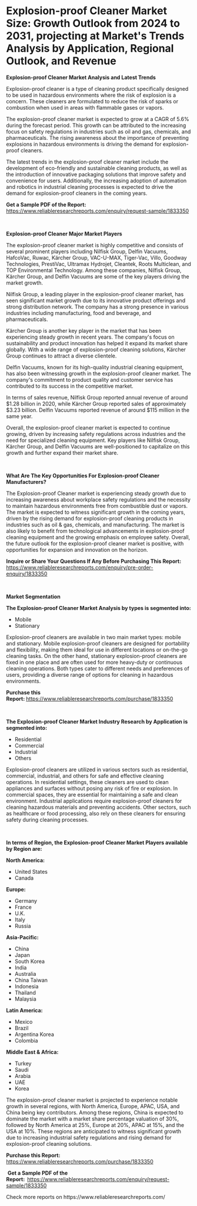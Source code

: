 <p><h1>Explosion-proof Cleaner Market Size: Growth Outlook from 2024 to 2031, projecting at Market's Trends Analysis by Application, Regional Outlook, and Revenue</h1></p><p><strong>Explosion-proof Cleaner Market Analysis and Latest Trends</strong></p>
<p><p>Explosion-proof cleaner is a type of cleaning product specifically designed to be used in hazardous environments where the risk of explosion is a concern. These cleaners are formulated to reduce the risk of sparks or combustion when used in areas with flammable gases or vapors.</p><p>The explosion-proof cleaner market is expected to grow at a CAGR of 5.6% during the forecast period. This growth can be attributed to the increasing focus on safety regulations in industries such as oil and gas, chemicals, and pharmaceuticals. The rising awareness about the importance of preventing explosions in hazardous environments is driving the demand for explosion-proof cleaners.</p><p>The latest trends in the explosion-proof cleaner market include the development of eco-friendly and sustainable cleaning products, as well as the introduction of innovative packaging solutions that improve safety and convenience for users. Additionally, the increasing adoption of automation and robotics in industrial cleaning processes is expected to drive the demand for explosion-proof cleaners in the coming years.</p></p>
<p><strong>Get a Sample PDF of the Report:&nbsp;</strong> <a href="https://www.reliableresearchreports.com/enquiry/request-sample/1833350">https://www.reliableresearchreports.com/enquiry/request-sample/1833350</a></p>
<p>&nbsp;</p>
<p><strong>Explosion-proof Cleaner Major Market Players</strong></p>
<p><p>The explosion-proof cleaner market is highly competitive and consists of several prominent players including Nilfisk Group, Delfin Vacuums, HafcoVac, Ruwac, Kärcher Group, VAC-U-MAX, Tiger-Vac, Villo, Goodway Technologies, PrestiVac, Ultramax Hydrojet, Cleantek, Roots Multiclean, and TOP Environmental Technology. Among these companies, Nilfisk Group, Kärcher Group, and Delfin Vacuums are some of the key players driving the market growth.</p><p>Nilfisk Group, a leading player in the explosion-proof cleaner market, has seen significant market growth due to its innovative product offerings and strong distribution network. The company has a strong presence in various industries including manufacturing, food and beverage, and pharmaceuticals.</p><p>Kärcher Group is another key player in the market that has been experiencing steady growth in recent years. The company's focus on sustainability and product innovation has helped it expand its market share globally. With a wide range of explosion-proof cleaning solutions, Kärcher Group continues to attract a diverse clientele.</p><p>Delfin Vacuums, known for its high-quality industrial cleaning equipment, has also been witnessing growth in the explosion-proof cleaner market. The company's commitment to product quality and customer service has contributed to its success in the competitive market.</p><p>In terms of sales revenue, Nilfisk Group reported annual revenue of around $1.28 billion in 2020, while Kärcher Group reported sales of approximately $3.23 billion. Delfin Vacuums reported revenue of around $115 million in the same year.</p><p>Overall, the explosion-proof cleaner market is expected to continue growing, driven by increasing safety regulations across industries and the need for specialized cleaning equipment. Key players like Nilfisk Group, Kärcher Group, and Delfin Vacuums are well-positioned to capitalize on this growth and further expand their market share.</p></p>
<p>&nbsp;</p>
<p><strong>What Are The Key Opportunities For Explosion-proof Cleaner Manufacturers?</strong></p>
<p><p>The Explosion-proof Cleaner market is experiencing steady growth due to increasing awareness about workplace safety regulations and the necessity to maintain hazardous environments free from combustible dust or vapors. The market is expected to witness significant growth in the coming years, driven by the rising demand for explosion-proof cleaning products in industries such as oil & gas, chemicals, and manufacturing. The market is also likely to benefit from technological advancements in explosion-proof cleaning equipment and the growing emphasis on employee safety. Overall, the future outlook for the explosion-proof cleaner market is positive, with opportunities for expansion and innovation on the horizon.</p></p>
<p><strong>Inquire or Share Your Questions If Any Before Purchasing This Report:</strong> <a href="https://www.reliableresearchreports.com/enquiry/pre-order-enquiry/1833350">https://www.reliableresearchreports.com/enquiry/pre-order-enquiry/1833350</a></p>
<p>&nbsp;</p>
<p><strong>Market Segmentation</strong></p>
<p><strong>The Explosion-proof Cleaner Market Analysis by types is segmented into:</strong></p>
<p><ul><li>Mobile</li><li>Stationary</li></ul></p>
<p><p>Explosion-proof cleaners are available in two main market types: mobile and stationary. Mobile explosion-proof cleaners are designed for portability and flexibility, making them ideal for use in different locations or on-the-go cleaning tasks. On the other hand, stationary explosion-proof cleaners are fixed in one place and are often used for more heavy-duty or continuous cleaning operations. Both types cater to different needs and preferences of users, providing a diverse range of options for cleaning in hazardous environments.</p></p>
<p><strong>Purchase this Report:&nbsp;</strong><a href="https://www.reliableresearchreports.com/purchase/1833350">https://www.reliableresearchreports.com/purchase/1833350</a></p>
<p>&nbsp;</p>
<p><strong>The Explosion-proof Cleaner Market Industry Research by Application is segmented into:</strong></p>
<p><ul><li>Residential</li><li>Commercial</li><li>Industrial</li><li>Others</li></ul></p>
<p><p>Explosion-proof cleaners are utilized in various sectors such as residential, commercial, industrial, and others for safe and effective cleaning operations. In residential settings, these cleaners are used to clean appliances and surfaces without posing any risk of fire or explosion. In commercial spaces, they are essential for maintaining a safe and clean environment. Industrial applications require explosion-proof cleaners for cleaning hazardous materials and preventing accidents. Other sectors, such as healthcare or food processing, also rely on these cleaners for ensuring safety during cleaning processes.</p></p>
<p>&nbsp;</p>
<p><strong>In terms of Region, the Explosion-proof Cleaner Market Players available by Region are:</strong></p>
<p>
    <p> <strong> North America: </strong>
        <ul>
            <li>United States</li>
            <li>Canada</li>
        </ul>
        </p> 
    <p> <strong> Europe: </strong>
        <ul>
            <li>Germany</li>
            <li>France</li>
            <li>U.K.</li>
            <li>Italy</li>
            <li>Russia</li>
        </ul>
        </p> 
    <p> <strong> Asia-Pacific: </strong>
        <ul>
            <li>China</li>
            <li>Japan</li>
            <li>South Korea</li>
            <li>India</li>
            <li>Australia</li>
            <li>China Taiwan</li>
            <li>Indonesia</li>
            <li>Thailand</li>
            <li>Malaysia</li>
        </ul>
        </p> 
    <p> <strong> Latin America: </strong>
        <ul>
            <li>Mexico</li>
            <li>Brazil</li>
            <li>Argentina Korea</li>
            <li>Colombia</li>
        </ul>
        </p> 
    <p> <strong> Middle East & Africa: </strong>
        <ul>
            <li>Turkey</li>
            <li>Saudi</li>
            <li>Arabia</li>
            <li>UAE</li>
            <li>Korea</li>
        </ul>
    </p>
    </p>
<p><p>The explosion-proof cleaner market is projected to experience notable growth in several regions, with North America, Europe, APAC, USA, and China being key contributors. Among these regions, China is expected to dominate the market with a market share percentage valuation of 30%, followed by North America at 25%, Europe at 20%, APAC at 15%, and the USA at 10%. These regions are anticipated to witness significant growth due to increasing industrial safety regulations and rising demand for explosion-proof cleaning solutions.</p></p>
<p><strong>Purchase this Report: </strong><a href="https://www.reliableresearchreports.com/purchase/1833350">https://www.reliableresearchreports.com/purchase/1833350</a></p>
<p>&nbsp;<strong>Get a Sample PDF of the Report:&nbsp;&nbsp;</strong><a href="https://www.reliableresearchreports.com/enquiry/request-sample/1833350">https://www.reliableresearchreports.com/enquiry/request-sample/1833350</a></p>
<p><strong></strong></p>
<p>Check more reports on https://www.reliableresearchreports.com/</p>